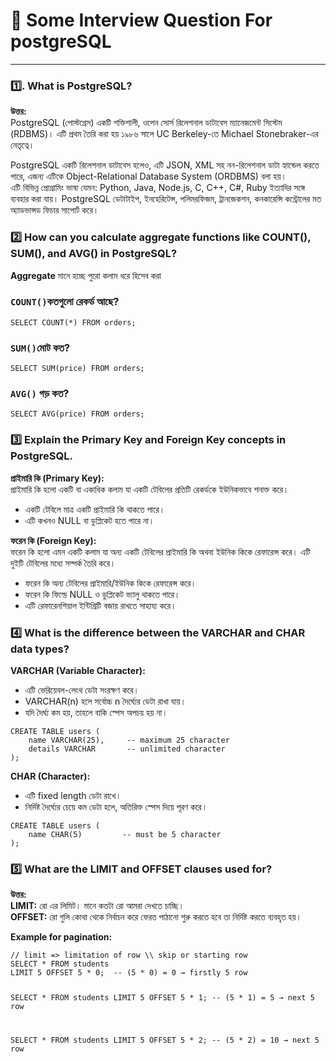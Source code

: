 <h1>📂  Some Interview Question For postgreSQL</h1>

<hr>

<h3>1️⃣. <strong>What is PostgreSQL?</strong></h3>
<p><strong>উত্তর:</strong><br>
PostgreSQL (পোস্টগ্রেস) একটি শক্তিশালী, ওপেন সোর্স রিলেশনাল ডাটাবেস ম্যানেজমেন্ট সিস্টেম (RDBMS)। এটি প্রথম তৈরি করা হয় ১৯৮৬ সালে UC Berkeley-তে Michael Stonebraker-এর নেতৃত্বে।</p>
<p>PostgreSQL একটি রিলেশনাল ডাটাবেস হলেও, এটি JSON, XML সহ নন-রিলেশনাল ডাটা হ্যান্ডেল করতে পারে, এজন্য এটিকে Object-Relational Database System (ORDBMS) বলা হয়।<br>
এটি বিভিন্ন প্রোগ্রামিং ভাষা যেমন: Python, Java, Node.js, C, C++, C#, Ruby ইত্যাদির সঙ্গে ব্যবহার করা যায়। PostgreSQL ডেটাটাইপ, ইনহেরিটেন্স, পলিমরফিজম, ট্রানজেকশন, কনকারেন্সি কন্ট্রোলের মত অ্যাডভান্সড ফিচার সাপোর্ট করে।
</p>

<h3>2️⃣ <strong>How can you calculate aggregate functions like COUNT(), SUM(), and AVG() in PostgreSQL?</strong></h3>
<p>  <strong>Aggregate</strong> মানে হচ্ছে পুরো কলাম ধরে হিসেব করা</p>
<h3>  <code>COUNT()</code>কতগুলো রেকর্ড আছে?</h3>
<pre><code>SELECT COUNT(*) FROM orders;
</code></pre>
<p>
<h3><code>SUM()</code>মোট কত?</h3>
<pre><code>SELECT SUM(price) FROM orders;
</code></pre>
<p>
<h3>  <code>AVG()</code> গড় কত?</h3>
<pre><code>SELECT AVG(price) FROM orders;
</code></pre>


<h3>3️⃣  <strong>Explain the Primary Key and Foreign Key concepts in PostgreSQL.</strong></h3>

<p><strong>প্রাইমারি কি (Primary Key):</strong><br>
প্রাইমারি কি হলো একটি বা একাধিক কলাম যা একটি টেবিলের প্রতিটি রেকর্ডকে ইউনিকভাবে শনাক্ত করে।</p>
<ul>
<li>একটি টেবিলে মাত্র একটি প্রাইমারি কি থাকতে পারে।</li>
<li>এটি কখনও NULL বা ডুপ্লিকেট হতে পারে না।</li>
</ul>

<p><strong>ফরেন কি (Foreign Key):</strong><br>
ফরেন কি হলো এমন একটি কলাম যা অন্য একটি টেবিলের প্রাইমারি কি অথবা ইউনিক কিকে রেফারেন্স করে। এটি দুইটি টেবিলের মধ্যে সম্পর্ক তৈরি করে।</p>
<ul>
<li>ফরেন কি অন্য টেবিলের প্রাইমারি/ইউনিক কিকে রেফারেন্স করে।</li>
<li>ফরেন কি ফিল্ডে NULL ও ডুপ্লিকেট ভ্যালু থাকতে পারে।</li>
<li>এটি রেফারেনশিয়াল ইন্টিগ্রিটি বজায় রাখতে সাহায্য করে।</li>
</ul>

<h3>4️⃣ <strong>What is the difference between the VARCHAR and CHAR data types?</strong></h3>

<p><strong>VARCHAR (Variable Character):</strong></p>
<ul>
<li>এটি ভেরিয়েবল-লেংথ ডেটা সংরক্ষণ করে।</li>
<li>VARCHAR(n) হলে সর্বোচ্চ n দৈর্ঘ্যের ডেটা রাখা যায়।</li>
<li>যদি দৈর্ঘ্য কম হয়, তাহলে বাকি স্পেস অপচয় হয় না।</li>
</ul>

<pre><code>CREATE TABLE users (
    name VARCHAR(25),     -- maximum 25 character
    details VARCHAR       -- unlimited character
);
</code></pre>

<p><strong>CHAR (Character):</strong></p>
<ul>
<li>এটি fixed length ডেটা রাখে।</li>
<li>নির্দিষ্ট দৈর্ঘ্যের চেয়ে কম ডেটা হলে, অতিরিক্ত স্পেস দিয়ে পূরণ করে।</li>
</ul>

<pre><code>CREATE TABLE users (
    name CHAR(5)         -- must be 5 character
);
</code></pre>

<h3>5️⃣ <strong>What are the LIMIT and OFFSET clauses used for?</strong></h3>
<p><strong>উত্তর:</strong><br>
<strong>LIMIT:</strong> রো এর লিমিট। মানে কতটা রো আমরা দেখতে চাচ্ছি।<br>
<strong>OFFSET:</strong> রো গুলি কোথা থেকে নির্বাচন করে ফেরত পাঠানো শুরু করতে হবে তা নির্দিষ্ট করতে ব্যবহৃত হয়।
</p>

<p><strong>Example for pagination:</strong></p>
<pre><code>// limit => limitation of row \\ skip or starting row
SELECT * FROM students
LIMIT 5 OFFSET 5 * 0;  -- (5 * 0) = 0 → firstly 5 row

SELECT * FROM students
LIMIT 5 OFFSET 5 * 1;  -- (5 * 1) = 5 → next 5 row

SELECT * FROM students
LIMIT 5 OFFSET 5 * 2;  -- (5 * 2) = 10 → next 5 row
</code></pre>
